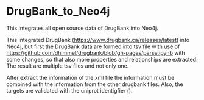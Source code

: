# DrugBank_to_Neo4j
This integrates all open source data of DrugBank into Neo4j.

This integrated DrugBank (https://www.drugbank.ca/releases/latest) into Neo4j, but first the DrugBank data are formed into tsv file with use of https://github.com/dhimmel/drugbank/blob/gh-pages/parse.ipynb
with some changes, so that also more properties and relationships are extracted. The result are multiple tsv files and not only one.

After extract the information of the xml file the information must be combined with the information from the other drugbank files. Also, the targets are validated with the uniprot identigfier ().
